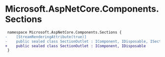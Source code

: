 # Microsoft.AspNetCore.Components.Sections

``` diff
 namespace Microsoft.AspNetCore.Components.Sections {
-    [StreamRenderingAttribute(true)]
-    public sealed class SectionOutlet : IComponent, IDisposable, ISectionContentSubscriber
+    public sealed class SectionOutlet : IComponent, IDisposable
 }
```
